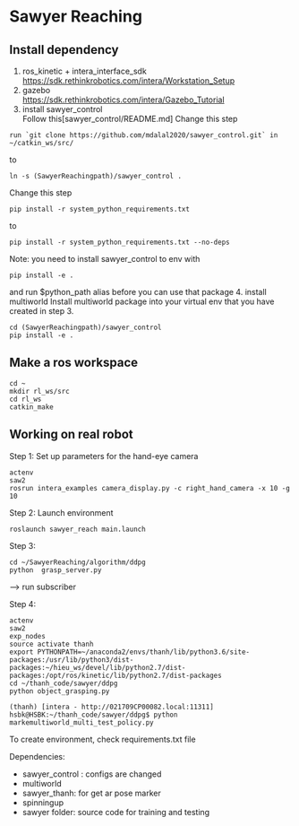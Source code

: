 # Sawyer Reaching 

## Install dependency 
1. ros_kinetic + intera_interface_sdk \
https://sdk.rethinkrobotics.com/intera/Workstation_Setup
2. gazebo \
https://sdk.rethinkrobotics.com/intera/Gazebo_Tutorial
3. install sawyer_control \
Follow this[sawyer_control/README.md]
Change this step 
```
run `git clone https://github.com/mdalal2020/sawyer_control.git` in ~/catkin_ws/src/
```
to
```
ln -s (SawyerReachingpath)/sawyer_control .
```
Change this step
```
pip install -r system_python_requirements.txt
```
to
```
pip install -r system_python_requirements.txt --no-deps
```

Note: you need to install sawyer_control to env with 
```
pip install -e .
```
and run $python_path alias before you can use that package
4. install multiworld
Install multiworld package into your virtual env that you have created in step 3.
```
cd (SawyerReachingpath)/sawyer_control
pip install -e .
```

## Make a ros workspace 
```
cd ~
mkdir rl_ws/src
cd rl_ws
catkin_make
```

## 


## Working on real robot

Step 1: 
Set up parameters for the hand-eye camera
```
actenv
saw2
rosrun intera_examples camera_display.py -c right_hand_camera -x 10 -g 10
```

Step 2:
Launch environment
```
roslaunch sawyer_reach main.launch
```

Step 3:
```
cd ~/SawyerReaching/algorithm/ddpg
python  grasp_server.py
```
--> run subscriber

Step 4:
```
actenv
saw2
exp_nodes
source activate thanh
export PYTHONPATH=~/anaconda2/envs/thanh/lib/python3.6/site-packages:/usr/lib/python3/dist-packages:~/hieu_ws/devel/lib/python2.7/dist-packages:/opt/ros/kinetic/lib/python2.7/dist-packages
cd ~/thanh_code/sawyer/ddpg
python object_grasping.py
```

```
(thanh) [intera - http://021709CP00082.local:11311] hsbk@HSBK:~/thanh_code/sawyer/ddpg$ python markemultiworld_multi_test_policy.py
```

To create environment, check requirements.txt file

Dependencies:

- sawyer_control : configs are changed
- multiworld
- sawyer_thanh: for get ar pose marker
- spinningup
- sawyer folder: source code for training and testing
